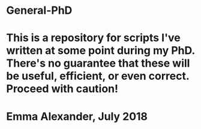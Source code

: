 # General-PhD
# This is a repository for scripts I've written at some point  during my PhD. There's no guarantee that these will be useful, efficient, or even correct. Proceed with caution!
# Emma Alexander, July 2018
